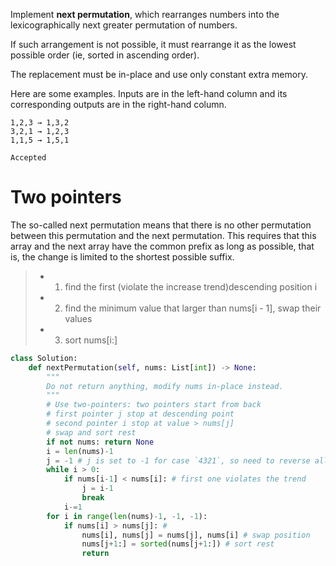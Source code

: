 Implement **next permutation**, which rearranges numbers into the lexicographically next greater permutation of numbers.

If such arrangement is not possible, it must rearrange it as the lowest possible order (ie, sorted in ascending order).

The replacement must be in-place and use only constant extra memory.

Here are some examples. Inputs are in the left-hand column and its corresponding outputs are in the right-hand column.
```
1,2,3 → 1,3,2
3,2,1 → 1,2,3
1,1,5 → 1,5,1

Accepted
```
# Two pointers
The so-called next permutation means that there is no other permutation between this permutation and the next permutation. This requires that this array and the next array have the common prefix as long as possible, that is, the change is limited to the shortest possible suffix.
>* 1. find the first (violate the increase trend)descending position i
>* 2. find the minimum value that larger than nums[i - 1], swap their values
>* 3. sort nums[i:]
```python
class Solution:
    def nextPermutation(self, nums: List[int]) -> None:
        """
        Do not return anything, modify nums in-place instead.
        """
        # Use two-pointers: two pointers start from back
        # first pointer j stop at descending point
        # second pointer i stop at value > nums[j]
        # swap and sort rest
        if not nums: return None
        i = len(nums)-1
        j = -1 # j is set to -1 for case `4321`, so need to reverse all in following step
        while i > 0:
            if nums[i-1] < nums[i]: # first one violates the trend
                j = i-1
                break
            i-=1
        for i in range(len(nums)-1, -1, -1):
            if nums[i] > nums[j]: # 
                nums[i], nums[j] = nums[j], nums[i] # swap position
                nums[j+1:] = sorted(nums[j+1:]) # sort rest
                return
```